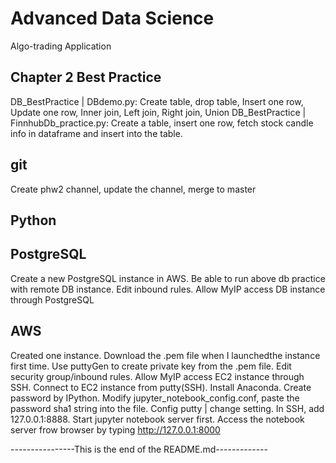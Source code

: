 # Advanced Data Science 
Algo-trading Application 

## Chapter 2 Best Practice
DB_BestPractice | DBdemo.py: Create table, drop table, Insert one row, Update one row, Inner join, Left join,
                             Right join, Union 
DB_BestPractice | FinnhubDb_practice.py: Create a table, insert one row, fetch stock candle info in dataframe and insert into the table.




## git
Create phw2 channel, update the channel, merge to master



## Python



## PostgreSQL
Create a new PostgreSQL instance in AWS. Be able to run above db practice with remote DB instance. 
Edit inbound rules. Allow MyIP access DB instance through PostgreSQL 

## AWS
Created one instance. Download the .pem file when I launchedthe instance first time. Use puttyGen to create private key from the .pem file. Edit security group/inbound rules. Allow MyIP access EC2 instance through SSH. Connect to EC2 instance from putty(SSH).
Install Anaconda. Create password by IPython. Modify jupyter_notebook_config.conf, paste the password sha1 string into the file.
Config putty | change setting. In SSH, add 127.0.0.1:8888. Start jupyter notebook server first. Access the notebook server frow browser 
by typing http://127.0.0.1:8000


----------------This is the end of the README.md-------------

